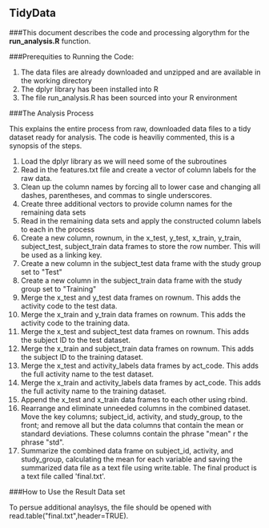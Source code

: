 ## TidyData

###This document describes the code and processing algorythm for the **run_analysis.R** function.

###Prerequities to Running the Code:

1.  The data files are already downloaded and unzipped and are available in the working directory
2.  The dplyr library has been installed into R
3.  The file run_analysis.R has been sourced into your R environment

###The Analysis Process

This explains the entire process from raw, downloaded data files to a tidy dataset ready for 
analysis.  The code is heaviliy commented, this is a synopsis of the steps.

1.  Load the dplyr library as we will need some of the subroutines
2.  Read in the features.txt file and create a vector of column labels for the raw data.
3.  Clean up the column names by forcing all to lower case and changing all dashes, parentheses, and 
commas to single underscores.
4.  Create three additional vectors to provide column names for the remaining data sets
5.  Read in the remaining data sets and apply the constructed column labels to each in the process
6.  Create a new column, rownum, in the x_test, y_test, x_train, y_train, subject_test, subject_train 
data frames to store the row number. This will be used as a linking key.
6.  Create a new column in the subject_test data frame with the study group set to "Test"
7.  Create a new column in the subject_train data frame with the study group set to "Training"
8.  Merge the x_test and y_test data frames on rownum.  This adds the activity code to the test data.
9.  Merge the x_train and y_train data frames on rownum.  This adds the activity code to the training data.
10.  Merge the x_test and subject_test data frames on rownum.  This adds the subject ID to the test dataset.
11.  Merge the x_train and subject_train data frames on rownum.  This adds the subject ID to the training dataset.
12.  Merge the x_test and activity_labels data frames by act_code.  This adds the full activity name to the test dataset.
13.  Merge the x_train and activity_labels data frames by act_code.  This adds the full activity name 
to the training dataset.
14.  Append the x_test and x_train data frames to each other using rbind.
15.  Rearrange and eliminate unneeded columns in the combined dataset.  Move the key columns; subject_id, 
activity, and study_group, to the front; and remove all but the data columns 
that contain the mean or standard deviations.  These columns contain the phrase "mean" r the phrase "std".
16.  Summarize the combined data frame on subject_id, activity, and study_group, calculating the mean for each
variable and saving the summarized data file as a text file using write.table.  The final product is a text file 
called 'final.txt'.  

###How to Use the Result Data set

To persue additional anaylsys, the file should be opened with read.table("final.txt",header=TRUE).





